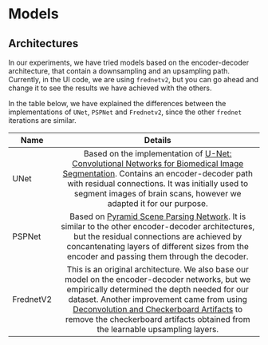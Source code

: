 # Models

## Architectures
In our experiments, we have tried models based on the encoder-decoder architecture, that contain a downsampling and an upsampling path. Currently, in the UI code, we are using `frednetv2`, but you can go ahead and change it to see the results we have achieved with the others.

In the table below, we have explained the differences between the implementations of `UNet`, `PSPNet` and `Frednetv2`, since the other `frednet` iterations are similar.

| Name        | Details         | 
| ------------- |:-------------:| 
| UNet      | Based on the implementation of [U-Net: Convolutional Networks for Biomedical Image Segmentation](https://arxiv.org/abs/1505.04597). Contains an encoder-decoder path with residual connections. It was initially used to segment images of brain scans, however we adapted it for our purpose. | 
| PSPNet      | Based on [Pyramid Scene Parsing Network](https://arxiv.org/abs/1612.01105). It is similar to the other encoder-decoder architectures, but the residual connections are achieved by concantenating layers of different sizes from the encoder and passing them through the decoder.      |
| FrednetV2 | This is an original architecture. We also base our model on the encoder-decoder networks, but we empirically determined the depth needed for our dataset. Another improvement came from using [Deconvolution and Checkerboard Artifacts](https://distill.pub/2016/deconv-checkerboard/) to remove the checkerboard artifacts obtained from the learnable upsampling layers.     |
